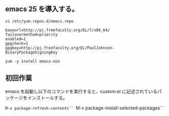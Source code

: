 ## emacs 25 を導入する。

```vi /etc/yum.repos.d/emacs.repo```
```
baseurl=http://pj.freefaculty.org/EL/7/x86_64/
failovermethod=priority
enabled=1
gpgcheck=1
gpgkey=http://pj.freefaculty.org/EL/PaulJohnson-BinaryPackageSigningKey
```

```yum -y install emacs-nox```

## 初回作業

emacs を起動し以下のコマンドを実行すると、custom.el に記述されているパッケージをインストールする。

```M-x package-refresh-contents``
```M-x package-install-selected-packages```

